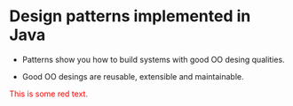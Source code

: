 # Design patterns implemented in Java

* Patterns show you how to build systems with good OO desing qualities.

* Good OO desings are reusable, extensible and maintainable.



<p style='color:red'>This is some red text.</p>
